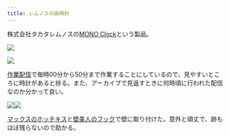 ```yaml
---
title: レムノスの掛時計
---
```

株式会社タカタレムノスの[MONO Clock](https://www.amazon.co.jp/dp/B004UIT8BK)という製品。

![](https://lh5.googleusercontent.com/MIchelIJYdzoxod2jpQPMi3yzNRGtWlCjNlGq0k4bKB7wtF56jkKQQY8s3n9DLhPmE8-NW2_IimnC3_ZN-jg9xiIdBMQT-50lhVrQ-Kp7u4SnXBEbkQDJP-iWwfps-H2uqVeb9n-10bY_BFFyoUnIg)

![](https://lh6.googleusercontent.com/EJUtB6l8GJG6Nn7X3PxOobpa4HfQNJ74Zwqtlram3ILfa6KYpPDNyGtyNoMqec9hmYLfjYHI8IQY5bW-9xoXBrBTioMxzSkZsn271y7XHsJxUiMXtlXBrRjaFzs-rKN2ckS54w94CfNWPvMhaGHdLg)

[作業配信](https://www.youtube.com/channel/UC5s-KpSDGzxWPWNv94PnJHw)で毎時00分から50分まで作業することにしているので、見やすいところに時計があると捗る。また、アーカイブで見返すときに何時頃に行われた配信なのか分かって良い。

![](https://lh3.googleusercontent.com/ARxqAo7KjtICYvMG8f822mTh2H_K-KRf6btOasC-Ra6QRYsQZLKQSdlfi2SJiic3Eo2EFuzKQxQ-jkOs5Ast2XwdOuHHRGBF9BcPGCOMegj1qekbQ07QEN2IbFbCP0Dwf6sOri2-om9Sl3MrSD5gjQ)![](https://lh5.googleusercontent.com/n1K56yAL2N9cUkzhHywjl_W1gtWVvHKKeD6h44II4d92OMNVQ8dzeyhz4uQzzBH4CXe-bVbYO27WefOMQpPTCNQT6sxoQbqz4TaJbNAHErwxVYE12qjXV0CyOaeo9tSD7Pgawh8QDG3XvN3teK7gUg)

[マックスのホッチキス](https://www.amazon.co.jp/dp/B000O9WRWG)と[壁美人のフック](https://www.amazon.co.jp/dp/B00CU78TDG)で壁に取り付けた。意外と頑丈で、跡もほぼ残らないので助かる。
